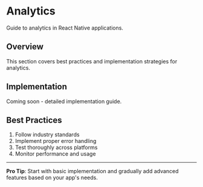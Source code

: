 # Analytics

Guide to analytics in React Native applications.

## Overview

This section covers best practices and implementation strategies for analytics.

## Implementation

Coming soon - detailed implementation guide.

## Best Practices

1. Follow industry standards
2. Implement proper error handling
3. Test thoroughly across platforms
4. Monitor performance and usage

---

**Pro Tip**: Start with basic implementation and gradually add advanced features based on your app's needs.
